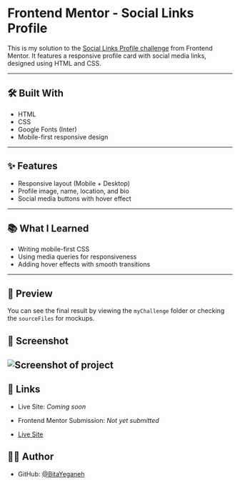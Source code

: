 # Frontend Mentor - Social Links Profile

This is my solution to the [Social Links Profile challenge](https://www.frontendmentor.io/challenges/social-links-profile-UG32l9m6dQ) from Frontend Mentor. It features a responsive profile card with social media links, designed using HTML and CSS.


---

## 🛠️ Built With

- HTML
- CSS
- Google Fonts (Inter)
- Mobile-first responsive design

---

## ✨ Features

- Responsive layout (Mobile + Desktop)
- Profile image, name, location, and bio
- Social media buttons with hover effect

---

## 📚 What I Learned

- Writing mobile-first CSS
- Using media queries for responsiveness
- Adding hover effects with smooth transitions

---

## 📸 Preview

You can see the final result by viewing the `myChallenge` folder or checking the `sourceFiles` for mockups.  

## 📸 Screenshot

![Screenshot of project](/images/Screenshot%202025-07-02%20at%2010.14.06.png)
---


## 🔗 Links

- Live Site: *Coming soon*
- Frontend Mentor Submission: *Not yet submitted*


- [Live Site](https://BitaYeganeh.github.io/Summer-tasks)

## 🙋‍♀️ Author

- GitHub: [@BitaYeganeh](https://github.com/BitaYeganeh)
